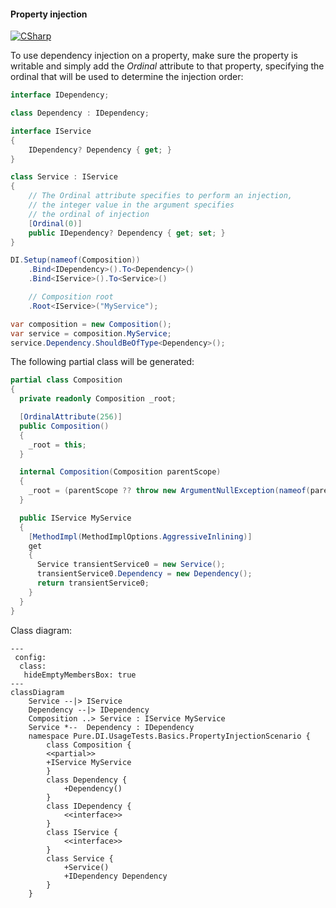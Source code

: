 #### Property injection

[![CSharp](https://img.shields.io/badge/C%23-code-blue.svg)](../tests/Pure.DI.UsageTests/Basics/PropertyInjectionScenario.cs)

To use dependency injection on a property, make sure the property is writable and simply add the _Ordinal_ attribute to that property, specifying the ordinal that will be used to determine the injection order:


```c#
interface IDependency;

class Dependency : IDependency;

interface IService
{
    IDependency? Dependency { get; }
}

class Service : IService
{
    // The Ordinal attribute specifies to perform an injection,
    // the integer value in the argument specifies
    // the ordinal of injection
    [Ordinal(0)]
    public IDependency? Dependency { get; set; }
}

DI.Setup(nameof(Composition))
    .Bind<IDependency>().To<Dependency>()
    .Bind<IService>().To<Service>()

    // Composition root
    .Root<IService>("MyService");

var composition = new Composition();
var service = composition.MyService;
service.Dependency.ShouldBeOfType<Dependency>();
```

The following partial class will be generated:

```c#
partial class Composition
{
  private readonly Composition _root;

  [OrdinalAttribute(256)]
  public Composition()
  {
    _root = this;
  }

  internal Composition(Composition parentScope)
  {
    _root = (parentScope ?? throw new ArgumentNullException(nameof(parentScope)))._root;
  }

  public IService MyService
  {
    [MethodImpl(MethodImplOptions.AggressiveInlining)]
    get
    {
      Service transientService0 = new Service();
      transientService0.Dependency = new Dependency();
      return transientService0;
    }
  }
}
```

Class diagram:

```mermaid
---
 config:
  class:
   hideEmptyMembersBox: true
---
classDiagram
	Service --|> IService
	Dependency --|> IDependency
	Composition ..> Service : IService MyService
	Service *--  Dependency : IDependency
	namespace Pure.DI.UsageTests.Basics.PropertyInjectionScenario {
		class Composition {
		<<partial>>
		+IService MyService
		}
		class Dependency {
			+Dependency()
		}
		class IDependency {
			<<interface>>
		}
		class IService {
			<<interface>>
		}
		class Service {
			+Service()
			+IDependency Dependency
		}
	}
```

